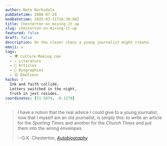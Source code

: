 ```yaml
---
author: Nate Barksdale
pubDatetime: 2008-07-20
modDatetime: 2025-03-31T16:30:06Z
title: Chesterton on mixing it up
slug: chesterton-on-mixing-it-up
featured: false
draft: false
description: On the clever chaos a young journalist might create.
emoji: ✉️
tags:
  - 🌍 Culture-Making.com
  - ✍️ Literature
  - 📖 Articles
  - 📖 Biographies
  - 😮 Emotions
haiku: |
  Ink and faith collide,  
  Letters switched in the night,  
  Truth in jest resides.
coordinates: [51.5074, -0.1278]
---
```


> I have a notion that the real advice I could give to a young journalist, now that I myself am an old journalist, is simply this: to write an article for the _Sporting Times_ and another for the _Church Times_ and put them into the wrong envelopes
>
> --G.K. Chesterton, _[Autobiography](http://books.google.com/books?id=zlL35Ri98i8C&pg=PA179&dq=G.+K.+Chesterton+%22church+times%22&ei=6qmDSOfROZDOjgGb8I3WCA&sig=ACfU3U1aL9-iz9voSuk8IZGnV_Vmn2SmHA)_
